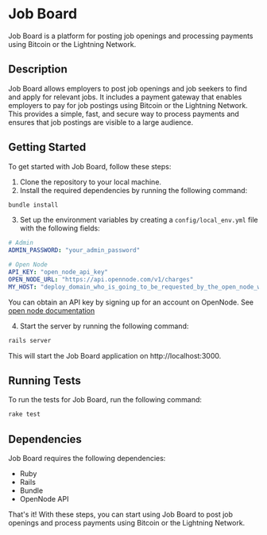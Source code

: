 # Job Board

Job Board is a platform for posting job openings and processing payments using Bitcoin or the Lightning Network.

## Description

Job Board allows employers to post job openings and job seekers to find and apply for relevant jobs. It includes a payment gateway that enables employers to pay for job postings using Bitcoin or the Lightning Network. This provides a simple, fast, and secure way to process payments and ensures that job postings are visible to a large audience.

## Getting Started

To get started with Job Board, follow these steps:

1. Clone the repository to your local machine.
2. Install the required dependencies by running the following command:

```bash
bundle install
```

3. Set up the environment variables by creating a `config/local_env.yml` file with the following fields:

```yml
# Admin
ADMIN_PASSWORD: "your_admin_password"

# Open Node
API_KEY: "open_node_api_key"
OPEN_NODE_URL: "https://api.opennode.com/v1/charges"
MY_HOST: "deploy_domain_who_is_going_to_be_requested_by_the_open_node_webhook"
```

You can obtain an API key by signing up for an account on OpenNode. See [open node documentation](https://developers.opennode.com/docs/creating-a-charge)

4. Start the server by running the following command:

```bash
rails server
```

This will start the Job Board application on http://localhost:3000.

## Running Tests

To run the tests for Job Board, run the following command:

```bash
rake test
```

## Dependencies

Job Board requires the following dependencies:

- Ruby
- Rails
- Bundle
- OpenNode API

That's it! With these steps, you can start using Job Board to post job openings and process payments using Bitcoin or the Lightning Network.
